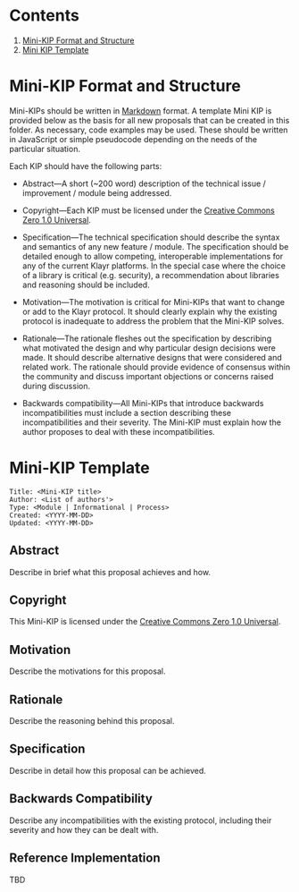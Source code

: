 # Contents

1. [Mini-KIP Format and Structure](#mini-kip-format-and-structure)
2. [Mini KIP Template](#mini-kip-template)


# Mini-KIP Format and Structure

Mini-KIPs should be written in [Markdown](https://guides.github.com/features/mastering-markdown/ "Markdown") format. A template Mini KIP is provided below as the basis for all new proposals that can be created in this folder. As necessary, code examples may be used. These should be written in JavaScript or simple pseudocode depending on the needs of the particular situation. 

Each KIP should have the following parts:

- Abstract—A short (~200 word) description of the technical issue / improvement / module being addressed.

- Copyright—Each KIP must be licensed under the [Creative Commons Zero 1.0 Universal](https://creativecommons.org/publicdomain/zero/1.0/ "Creative Commons Zero 1.0 Universal").

- Specification—The technical specification should describe the syntax and semantics of any new feature / module. The specification should be detailed enough to allow competing, interoperable implementations for any of the current Klayr platforms. In the special case where the choice of a library is critical (e.g. security), a recommendation about libraries and reasoning should be included.

- Motivation—The motivation is critical for Mini-KIPs that want to change or add to the Klayr protocol. It should clearly explain why the existing protocol is inadequate to address the problem that the Mini-KIP solves.

- Rationale—The rationale fleshes out the specification by describing what motivated the design and why particular design decisions were made. It should describe alternative designs that were considered and related work. The rationale should provide evidence of consensus within the community and discuss important objections or concerns raised during discussion.

- Backwards compatibility—All Mini-KIPs that introduce backwards incompatibilities must include a section describing these incompatibilities and their severity. The Mini-KIP must explain how the author proposes to deal with these incompatibilities.



# Mini-KIP Template

```
Title: <Mini-KIP title>
Author: <List of authors'>
Type: <Module | Informational | Process>
Created: <YYYY-MM-DD>
Updated: <YYYY-MM-DD>
```

## Abstract

Describe in brief what this proposal achieves and how.

## Copyright

This Mini-KIP is licensed under the [Creative Commons Zero 1.0 Universal](https://creativecommons.org/publicdomain/zero/1.0/).

## Motivation

Describe the motivations for this proposal.

## Rationale

Describe the reasoning behind this proposal.

## Specification

Describe in detail how this proposal can be achieved.

## Backwards Compatibility

Describe any incompatibilities with the existing protocol, including their severity and how they can be dealt with.

## Reference Implementation

TBD

